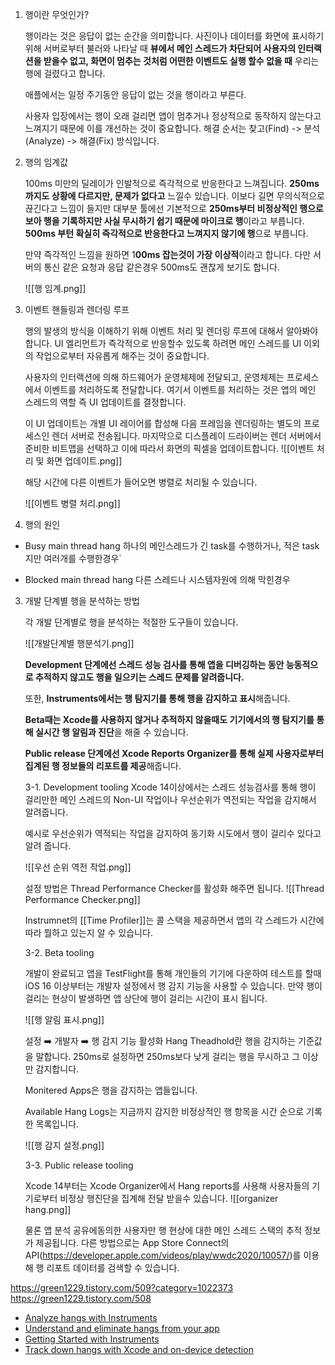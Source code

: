 1. 행이란 무엇인가? 

	행이라는 것은 응답이 없는 순간을 의미합니다.  사진이나 데이터를 화면에 표시하기 위해 서버로부터 불러와 나타날 때 **뷰에서 메인 스레드가 차단되어 사용자의 인터랙션을 받을수 없고, 화면이 멈추는 것처럼 어떤한 이벤트도 실행 할수 없을 때** 우리는 행에 걸렸다고 합니다.  

	애플에서는 일정 주기동안 응답이 없는 것을 행이라고 부른다. 

	사용자 입장에서는 행이 오래 걸리면 앱이 멈추거나 정상적으로 동작하지 않는다고 느껴지기 때문에 이를 개선하는 것이 중요합니다. 해결 순서는 찾고(Find) -> 분석(Analyze) -> 해결(Fix) 방식입니다.


2.  행의 임계값

	100ms 미만의 딜레이가 인발적으로 즉각적으로 반응한다고 느껴집니다. **250ms까지도 상황에 다르지만, 문제가 없다고** 느낄수 있습니다. 이보다 길면 무의식적으로 끊긴다고 느낌이 들지만 대부분 툴에선 기본적으로 **250ms부터 비정상적인 행으로 보아 행을 기록하지만 사실 무시하기 쉽기 때문에 마이크로 행**이라고 부릅니다. **500ms 부턴 확실히 즉각적으로 반응한다고 느껴지지 않기에 행**으로 부릅니다. 

	만약 즉각적인 느낌을 원하면 1**00ms 잡는것이 가장 이상적**이라고 합니다. 다만 서버의 통신 같은 요청과 응답 같은경우 500ms도 괜찮게 보기도 합니다. 
	
	![[행 임계.png]]

4. 이벤트 핸들링과 렌더링 루프

	행의 발생의 방식을 이해하기 위해 이벤트 처리 및 렌더링 루프에 대해서 알아봐야 합니다. UI 엘리먼트가 즉각적으로 반응할수 있도록 하려면 메인 스레드를 UI 이외의 작업으로부터 자유롭게 해주는 것이 중요합니다. 

	사용자의 인터랙션에 의해 하드웨어가 운영체제에 전달되고, 운영체제는 프로세스에서 이벤트를 처리하도록 전달합니다. 여기서 이벤트를 처리하는 것은 앱의 메인 스레드의 역할 즉 UI 업데이트를 결정합니다. 

	이 UI 업데이트는 개별 UI 레이어를 합성해 다음 프레임을 렌더링하는 별도의 프로세스인 렌더 서버로 전송됩니다. 마지막으로 디스플레이 드라이버는 렌더 서버에서 준비한 비트맵을 선택하고 이에 따라서 화면의 픽셀을 업데이트합니다. 
	![[이벤트 처리 및 화면 업데이트.png]]

	해당 시간에 다른 이벤트가 들어오면 병렬로 처리될 수 있습니다. 

	![[이벤트 병렬 처리.png]]


5. 행의 원인

- Busy main thread hang
	하나의 메인스레드가 긴 task를 수행하거나, 적은 task지만 여러개를 수행한경우`

- Blocked main thread hang
	다른 스레드나 시스템자원에 의해 막힌경우


3. 개발 단계별 행을 분석하는 방법

	각 개발 단계별로 행을 분석하는 적절한 도구들이 있습니다. 

	![[개발단계별 행분석기.png]]

	**Development 단계에선 스레드 성능 검사를 통해 앱을 디버깅하는 동안 능동적으로 추적하지 않고도 행을 일으키는 스레드 문제를 알려줍니다.**

	또한, **Instruments에서는 행 탐지기를 통해 행을 감지하고 표시**해줍니다.

	**Beta때는 Xcode를 사용하지 않거나 추적하지 않을때도 기기에서의 행 탐지기를 통해 실시간 행 알림과 진단**을 해줄 수 있습니다.

	**Public release 단계에선 Xcode Reports Organizer를 통해 실제 사용자로부터 집계된 행 정보들의 리포트를 제공**해줍니다.

	3-1.  Development tooling
	Xcode 14이상에서는 스레드 성능검사를 통해 행이 걸리만한 메인 스레드의 Non-UI 작업이나 우선순위가 역전되는 작업을 감지해서 알려줍니다. 

	예시로 우선순위가 역적되는 작업을 감지하여 동기화 시도에서 행이 걸리수 있다고 알려 줍니다.

	![[우선 순위 역전 작업.png]]

	설정 방법은 Thread Performance Checker를 활성화 해주면 됩니다.
	![[Thread Performance Checker.png]]

	Instrumnet의 [[Time Profiler]]는 콜 스택을 제공하면서 앱의 각 스레드가 시간에 따라 뭘하고 있는지 알 수 있습니다.

	3-2. Beta tooling

	개발이 완료되고 앱을 TestFlight를 통해 개인들의 기기에 다운하여 테스트를 할때 iOS 16 이상부터는 개발자 설정에서 행 감지 기능을 사용할 수 있습니다.  만약 행이 걸리는 현상이 발생하면 앱 상단에 행이 걸리는 시간이 표시 됩니다.
	
	 ![[행 알림 표시.png]]

	설정 ➡️ 개발자  ➡️ 행 감지 기능 활성화
	Hang Theadhold란 행을 감지하는 기준값을 말합니다. 250ms로 설정하면 250ms보다 낮게 걸리는 행을 무시하고 그 이상만 감지합니다. 

	Monitered Apps은 행을 감지하는 앱들입니다. 

	Available Hang Logs는 지금까지 감지한 비정상적인 행 항목을 시간 순으로 기록한 목록입니다. 
	
	![[행 감지 설정.png]]


	3-3. Public release tooling

	Xcode 14부터는 Xcode Organizer에서 Hang reports를 사용해 사용자들의 기기로부터 비정상 행진단을 집계해 전달 받을수 있습니다.
	 ![[organizer hang.png]]

	물론 앱 분석 공유에동의한 사용자만 행 현상에 대한 메인 스레드 스택의 추적 정보가 제공됩니다. 
	다른 방법으로는 App Store Connect의 API(https://developer.apple.com/videos/play/wwdc2020/10057/)를 이용해 행 리포트 데이터를 검색할 수 있습니다. 
	

https://green1229.tistory.com/509?category=1022373
https://green1229.tistory.com/508

- [Analyze hangs with Instruments](https://developer.apple.com/videos/play/wwdc2023/10248/)
- [Understand and eliminate hangs from your app](https://developer.apple.com/kr/videos/play/wwdc2021/10258/)
- [Getting Started with Instruments](https://developer.apple.com/videos/play/wwdc2019/411)
- [Track down hangs with Xcode and on-device detection](https://developer.apple.com/videos/play/wwdc2022/10082)